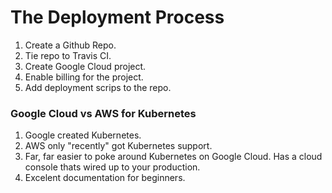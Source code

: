 # The Deployment Process
1. Create a Github Repo.  
2. Tie repo to Travis CI.  
3. Create Google Cloud project.  
4. Enable billing for the project.  
5. Add deployment scrips to the repo.  
### Google Cloud vs AWS for Kubernetes
1. Google created Kubernetes.  
2. AWS only "recently" got Kubernetes support.  
3. Far, far easier to poke around Kubernetes on Google Cloud. Has a cloud console thats wired up to your production.  
4. Excelent documentation for beginners.  
